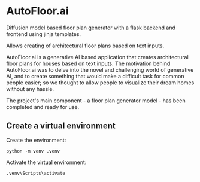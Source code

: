 # AutoFloor.ai

Diffusion model based floor plan generator with a flask backend and frontend using jinja templates.

Allows creating of architectural floor plans based on text inputs.

AutoFloor.ai is a generative AI based application that creates architectural floor plans for houses based on text inputs. The motivation behind AutoFloor.ai was to delve into the novel and challenging world of generative AI, and to create something that would make a difficult task for common people easier; so we thought to allow people to visualize their dream homes without any hassle.

The project's main component - a floor plan generator model - has been completed and ready for use.

## Create a virtual environment

Create the environment:

`python -m venv .venv`


Activate the virtual environment:

`.venv\Scripts\activate`
